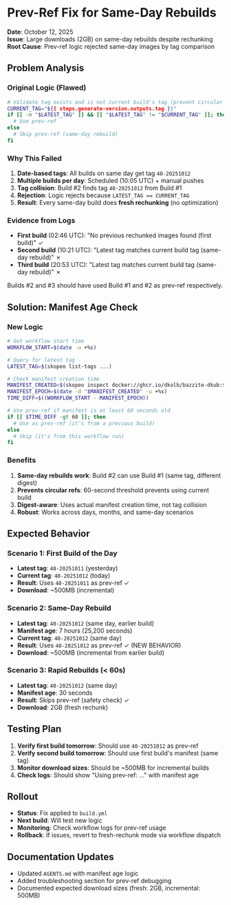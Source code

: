 # Prev-Ref Fix for Same-Day Rebuilds

**Date**: October 12, 2025  
**Issue**: Large downloads (2GB) on same-day rebuilds despite rechunking  
**Root Cause**: Prev-ref logic rejected same-day images by tag comparison  

## Problem Analysis

### Original Logic (Flawed)
```bash
# Validate tag exists and is not current build's tag (prevent circular reference)
CURRENT_TAG="${{ steps.generate-version.outputs.tag }}"
if [[ -n "$LATEST_TAG" ]] && [[ "$LATEST_TAG" != "$CURRENT_TAG" ]]; then
  # Use prev-ref
else
  # Skip prev-ref (same-day rebuild)
fi
```

### Why This Failed

1. **Date-based tags**: All builds on same day get tag `40-20251012`
2. **Multiple builds per day**: Scheduled (10:05 UTC) + manual pushes
3. **Tag collision**: Build #2 finds tag `40-20251012` from Build #1
4. **Rejection**: Logic rejects because `LATEST_TAG == CURRENT_TAG`
5. **Result**: Every same-day build does **fresh rechunking** (no optimization)

### Evidence from Logs

- **First build** (02:46 UTC): "No previous rechunked images found (first build)" ✓
- **Second build** (10:21 UTC): "Latest tag matches current build tag (same-day rebuild)" ✗
- **Third build** (20:53 UTC): "Latest tag matches current build tag (same-day rebuild)" ✗

Builds #2 and #3 should have used Build #1 and #2 as prev-ref respectively.

## Solution: Manifest Age Check

### New Logic
```bash
# Get workflow start time
WORKFLOW_START=$(date -u +%s)

# Query for latest tag
LATEST_TAG=$(skopeo list-tags ...)

# Check manifest creation time
MANIFEST_CREATED=$(skopeo inspect docker://ghcr.io/dkolb/bazzite-dkub:$LATEST_TAG | jq -r '.Created')
MANIFEST_EPOCH=$(date -d "$MANIFEST_CREATED" -u +%s)
TIME_DIFF=$((WORKFLOW_START - MANIFEST_EPOCH))

# Use prev-ref if manifest is at least 60 seconds old
if [[ $TIME_DIFF -gt 60 ]]; then
  # Use as prev-ref (it's from a previous build)
else
  # Skip (it's from this workflow run)
fi
```

### Benefits

1. **Same-day rebuilds work**: Build #2 can use Build #1 (same tag, different digest)
2. **Prevents circular refs**: 60-second threshold prevents using current build
3. **Digest-aware**: Uses actual manifest creation time, not tag collision
4. **Robust**: Works across days, months, and same-day scenarios

## Expected Behavior

### Scenario 1: First Build of the Day
- **Latest tag**: `40-20251011` (yesterday)
- **Current tag**: `40-20251012` (today)
- **Result**: Uses `40-20251011` as prev-ref ✓
- **Download**: ~500MB (incremental)

### Scenario 2: Same-Day Rebuild
- **Latest tag**: `40-20251012` (same day, earlier build)
- **Manifest age**: 7 hours (25,200 seconds)
- **Current tag**: `40-20251012` (same day)
- **Result**: Uses `40-20251012` as prev-ref ✓ (NEW BEHAVIOR)
- **Download**: ~500MB (incremental from earlier build)

### Scenario 3: Rapid Rebuilds (< 60s)
- **Latest tag**: `40-20251012` (same day)
- **Manifest age**: 30 seconds
- **Result**: Skips prev-ref (safety check) ✓
- **Download**: 2GB (fresh rechunk)

## Testing Plan

1. **Verify first build tomorrow**: Should use `40-20251012` as prev-ref
2. **Verify second build tomorrow**: Should use first build's manifest (same tag)
3. **Monitor download sizes**: Should be ~500MB for incremental builds
4. **Check logs**: Should show "Using prev-ref: ..." with manifest age

## Rollout

- **Status**: Fix applied to `build.yml`
- **Next build**: Will test new logic
- **Monitoring**: Check workflow logs for prev-ref usage
- **Rollback**: If issues, revert to fresh-rechunk mode via workflow dispatch

## Documentation Updates

- Updated `AGENTS.md` with manifest age logic
- Added troubleshooting section for prev-ref debugging
- Documented expected download sizes (fresh: 2GB, incremental: 500MB)
